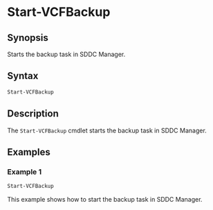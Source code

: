 # Start-VCFBackup

## Synopsis

Starts the backup task in SDDC Manager.

## Syntax

```powershell
Start-VCFBackup
```

## Description

The `Start-VCFBackup` cmdlet starts the backup task in SDDC Manager.

## Examples

### Example 1

```powershell
Start-VCFBackup
```

This example shows how to start the backup task in SDDC Manager.

